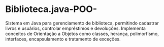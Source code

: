 # Biblioteca.java-POO-
Sistema em Java para gerenciamento de biblioteca, permitindo cadastrar livros e usuários, controlar empréstimos e devoluções. Implementa conceitos de Orientação a Objetos como classes, herança, polimorfismo, interfaces, encapsulamento e tratamento de exceções.
